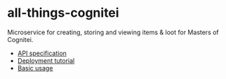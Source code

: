 # all-things-cognitei
Microservice for creating, storing and viewing items &amp; loot for Masters of Cognitei.
- [API specification](./docs/api.md)
- [Deployment tutorial](./docs/deploy.md)
- [Basic usage](./docs/usage.md)
